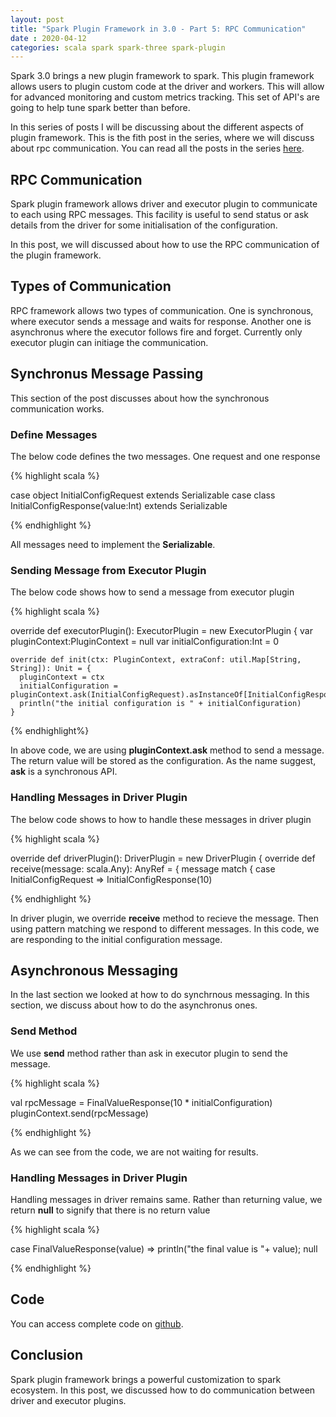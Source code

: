```yaml
---
layout: post
title: "Spark Plugin Framework in 3.0 - Part 5: RPC Communication"
date : 2020-04-12
categories: scala spark spark-three spark-plugin
---
```

Spark 3.0 brings a new plugin framework to spark. This plugin framework allows users to plugin custom code at the driver and workers. This will allow for advanced monitoring and custom metrics tracking. This set of API's are going to help tune spark better than before.

In this series of posts I will be discussing about the different aspects of plugin framework. This is the fith post in the series, where we will discuss about rpc communication. You can read all the posts in the series [here](/categories/spark-plugin).


## RPC Communication

Spark plugin framework allows driver and executor plugin to communicate to each using RPC messages. This facility is useful to send status or ask details from the driver for some initialisation of the configuration. 

In this post, we will discussed about how to use the RPC communication of the plugin framework.


## Types of Communication

RPC framework allows two types of communication. One is synchronous, where executor sends a message and waits for response. Another one is asynchronus where the executor follows fire and forget. Currently only executor plugin can initiage the communication.

## Synchronus Message Passing

This section of the post discusses about how the synchronous communication works.

### Define Messages

The below code defines the two messages. One request and one response

{% highlight scala %}

case object InitialConfigRequest extends  Serializable
case class InitialConfigResponse(value:Int) extends Serializable

{% endhighlight %}

All messages need to implement the **Serializable**.

### Sending Message from Executor Plugin

The below code shows how to send a message from executor plugin

{% highlight scala %}

override def executorPlugin(): ExecutorPlugin = new ExecutorPlugin {
    var pluginContext:PluginContext = null
    var initialConfiguration:Int = 0

    override def init(ctx: PluginContext, extraConf: util.Map[String, String]): Unit = {
      pluginContext = ctx
      initialConfiguration = pluginContext.ask(InitialConfigRequest).asInstanceOf[InitialConfigResponse].value
      println("the initial configuration is " + initialConfiguration)
    }

{% endhighlight%}

In above code, we are using **pluginContext.ask** method to send a message. The return value will be stored as the configuration. As the name suggest, **ask** is a synchronous API.

### Handling Messages in Driver Plugin

The below code shows to how to handle these messages in driver plugin

{% highlight scala %}

 override def driverPlugin(): DriverPlugin = new DriverPlugin {
   override def receive(message: scala.Any): AnyRef = {
     message match {
       case InitialConfigRequest => InitialConfigResponse(10)

{% endhighlight %}

In driver plugin, we override **receive** method to recieve the message. Then using pattern matching we respond to different messages. In this code, we are responding to the initial configuration message.


## Asynchronous Messaging

In the last section we looked at how to do synchrnous messaging. In this section, we discuss about how to do the asynchronus ones.

### Send Method

We use **send** method rather than ask in executor plugin to send the message.

{% highlight scala %}

val rpcMessage = FinalValueResponse(10 * initialConfiguration)
pluginContext.send(rpcMessage)

{% endhighlight %}

As we can see from the code, we are not waiting for results.

### Handling Messages in Driver Plugin

Handling messages in driver remains same. Rather than returning value, we return **null** to signify that there is no return value

{% highlight scala %} 

case FinalValueResponse(value)  => println("the final value is "+ value); null

{% endhighlight %}


## Code

You can access complete code on [github](https://github.com/phatak-dev/spark-3.0-examples/tree/master/src/main/scala/com/madhukaraphatak/spark/core/plugins/rpccommunication).



## Conclusion

Spark plugin framework brings a powerful customization to spark ecosystem. In this post, we discussed how to do communication between driver and executor plugins. 
